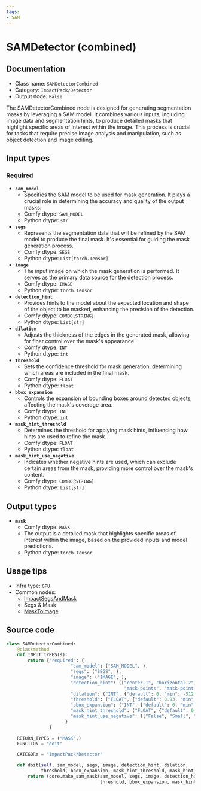 ```yaml
---
tags:
- SAM
---
```


# SAMDetector (combined)
## Documentation
- Class name: `SAMDetectorCombined`
- Category: `ImpactPack/Detector`
- Output node: `False`

The SAMDetectorCombined node is designed for generating segmentation masks by leveraging a SAM model. It combines various inputs, including image data and segmentation hints, to produce detailed masks that highlight specific areas of interest within the image. This process is crucial for tasks that require precise image analysis and manipulation, such as object detection and image editing.
## Input types
### Required
- **`sam_model`**
    - Specifies the SAM model to be used for mask generation. It plays a crucial role in determining the accuracy and quality of the output masks.
    - Comfy dtype: `SAM_MODEL`
    - Python dtype: `str`
- **`segs`**
    - Represents the segmentation data that will be refined by the SAM model to produce the final mask. It's essential for guiding the mask generation process.
    - Comfy dtype: `SEGS`
    - Python dtype: `List[torch.Tensor]`
- **`image`**
    - The input image on which the mask generation is performed. It serves as the primary data source for the detection process.
    - Comfy dtype: `IMAGE`
    - Python dtype: `torch.Tensor`
- **`detection_hint`**
    - Provides hints to the model about the expected location and shape of the object to be masked, enhancing the precision of the detection.
    - Comfy dtype: `COMBO[STRING]`
    - Python dtype: `List[str]`
- **`dilation`**
    - Adjusts the thickness of the edges in the generated mask, allowing for finer control over the mask's appearance.
    - Comfy dtype: `INT`
    - Python dtype: `int`
- **`threshold`**
    - Sets the confidence threshold for mask generation, determining which areas are included in the final mask.
    - Comfy dtype: `FLOAT`
    - Python dtype: `float`
- **`bbox_expansion`**
    - Controls the expansion of bounding boxes around detected objects, affecting the mask's coverage area.
    - Comfy dtype: `INT`
    - Python dtype: `int`
- **`mask_hint_threshold`**
    - Determines the threshold for applying mask hints, influencing how hints are used to refine the mask.
    - Comfy dtype: `FLOAT`
    - Python dtype: `float`
- **`mask_hint_use_negative`**
    - Indicates whether negative hints are used, which can exclude certain areas from the mask, providing more control over the mask's content.
    - Comfy dtype: `COMBO[STRING]`
    - Python dtype: `List[str]`
## Output types
- **`mask`**
    - Comfy dtype: `MASK`
    - The output is a detailed mask that highlights specific areas of interest within the image, based on the provided inputs and model predictions.
    - Python dtype: `torch.Tensor`
## Usage tips
- Infra type: `GPU`
- Common nodes:
    - [ImpactSegsAndMask](../../ComfyUI-Impact-Pack/Nodes/ImpactSegsAndMask.md)
    - Segs & Mask
    - [MaskToImage](../../Comfy/Nodes/MaskToImage.md)



## Source code
```python
class SAMDetectorCombined:
    @classmethod
    def INPUT_TYPES(s):
        return {"required": {
                        "sam_model": ("SAM_MODEL", ),
                        "segs": ("SEGS", ),
                        "image": ("IMAGE", ),
                        "detection_hint": (["center-1", "horizontal-2", "vertical-2", "rect-4", "diamond-4", "mask-area",
                                            "mask-points", "mask-point-bbox", "none"],),
                        "dilation": ("INT", {"default": 0, "min": -512, "max": 512, "step": 1}),
                        "threshold": ("FLOAT", {"default": 0.93, "min": 0.0, "max": 1.0, "step": 0.01}),
                        "bbox_expansion": ("INT", {"default": 0, "min": 0, "max": 1000, "step": 1}),
                        "mask_hint_threshold": ("FLOAT", {"default": 0.7, "min": 0.0, "max": 1.0, "step": 0.01}),
                        "mask_hint_use_negative": (["False", "Small", "Outter"], )
                      }
                }

    RETURN_TYPES = ("MASK",)
    FUNCTION = "doit"

    CATEGORY = "ImpactPack/Detector"

    def doit(self, sam_model, segs, image, detection_hint, dilation,
             threshold, bbox_expansion, mask_hint_threshold, mask_hint_use_negative):
        return (core.make_sam_mask(sam_model, segs, image, detection_hint, dilation,
                                   threshold, bbox_expansion, mask_hint_threshold, mask_hint_use_negative), )

```
